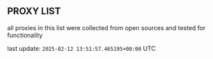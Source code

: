 ## PROXY LIST

all proxies in this list were collected from open sources and tested for functionality

last update: `2025-02-12 13:51:57.465195+00:00` UTC
